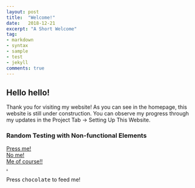 ```yaml
---
layout: post
title:  "Welcome!"
date:   2018-12-21
excerpt: "A Short Welcome"
tag:
- markdown 
- syntax
- sample
- test
- jekyll
comments: true
---
```


## Hello hello!

Thank you for visiting my website! As you can see in the homepage, this website is still under construction. You can observe my progress through my updates in the Project Tab -> Setting Up This Website. 


### Random Testing with Non-functional Elements
<div markdown="0"><a href="www.facebook.com" class="btn btn-success">Press me!</a></div>
<div markdown="0"><a href="www.pinterest.com" class="btn btn-warning">No me!</a></div>
<div markdown="0"><a href="www.youtube.com" class="btn btn-danger">Me of course!!</a></div>
<div markdown="0"><a href="www.fanfiction.net" class="btn btn-info">.</a></div>

<script type="text/javascript" src="https://cdn.rawgit.com/mikeflynn/egg.js/master/egg.min.js"></script>

Press <kbd>c</kbd><kbd>h</kbd><kbd>o</kbd><kbd>c</kbd><kbd>o</kbd><kbd>l</kbd><kbd>a</kbd><kbd>t</kbd><kbd>e</kbd> to feed me!
<script>
var egg = new Egg("c,h,o,c,o,l,a,t,e", function() {
  jQuery('#egggif').fadeIn(500, function() {
    window.setTimeout(function() { jQuery('#egggif').hide(); }, 5000);
  });
}).listen();
</script>
